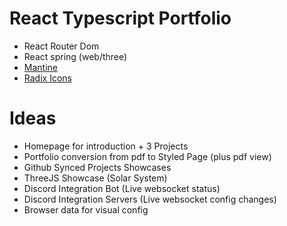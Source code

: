 # React Typescript Portfolio
* React Router Dom
* React spring (web/three)
* [Mantine](https://mantine.dev/)
* [Radix Icons](https://icons.modulz.app/)

# Ideas
* Homepage for introduction + 3 Projects
* Portfolio conversion from pdf to Styled Page (plus pdf view)
* Github Synced Projects Showcases
* ThreeJS Showcase (Solar System)
* Discord Integration Bot (Live websocket status)
* Discord Integration Servers (Live websocket config changes) 
* Browser data for visual config
